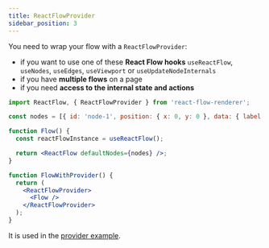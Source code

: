 ```yaml
---
title: ReactFlowProvider
sidebar_position: 3
---
```


You need to wrap your flow with a `ReactFlowProvider`:

- if you want to use one of these **React Flow hooks** `useReactFlow`, `useNodes`, `useEdges`, `useViewport` or `useUpdateNodeInternals`
- if you have **multiple flows** on a page
- if you need **access to the internal state and actions**

```jsx
import ReactFlow, { ReactFlowProvider } from 'react-flow-renderer';

const nodes = [{ id: 'node-1', position: { x: 0, y: 0 }, data: { label: 'node 1' } }];

function Flow() {
  const reactFlowInstance = useReactFlow();

  return <ReactFlow defaultNodes={nodes} />;
}

function FlowWithProvider() {
  return (
    <ReactFlowProvider>
      <Flow />
    </ReactFlowProvider>
  );
}
```

It is used in the [provider example](/docs/examples/provider/).
